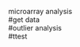 microarray analysis      
#get data          
#outlier analysis               
#ttest                   